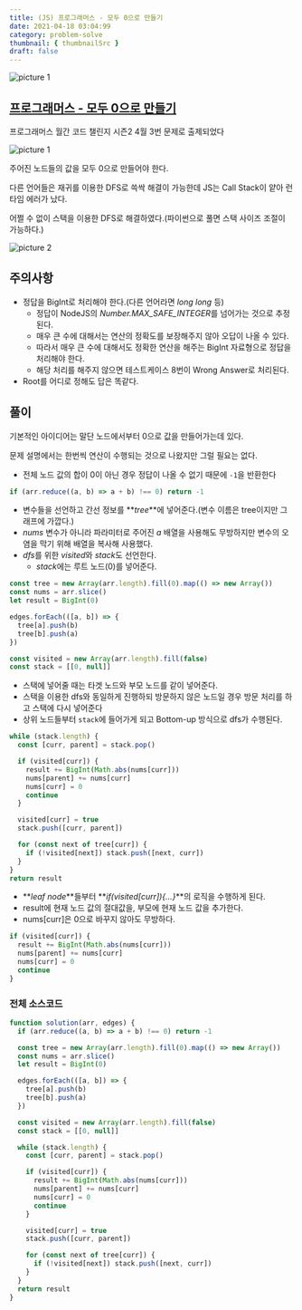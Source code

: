 ```yaml
---
title: (JS) 프로그래머스 - 모두 0으로 만들기
date: 2021-04-18 03:04:99
category: problem-solve
thumbnail: { thumbnailSrc }
draft: false
---
```


![picture 1](images/2021-04-18/0324.png)

## [프로그래머스 - 모두 0으로 만들기](https://programmers.co.kr/learn/courses/30/lessons/76503)

프로그래머스 월간 코드 챌린지 시즌2 4월 3번 문제로 출제되었다

![picture 1](images/2021-04-19/cf49c31037c82514d3890343d9403b5a6488f1b9c93e3cf81fb292009ce8d993.png)

주어진 노드들의 값을 모두 0으로 만들어야 한다.

다른 언어들은 재귀를 이용한 DFS로 쓱싹 해결이 가능한데 JS는 Call Stack이 얕아 런타임 에러가 났다.

어쩔 수 없이 스택을 이용한 DFS로 해결하였다.(파이썬으로 풀면 스택 사이즈 조절이 가능하다.)

![picture 2](images/2021-04-18/0350.png)

## 주의사항

- 정답을 BigInt로 처리해야 한다.(다른 언어라면 _long long_ 등)
  - 정답이 NodeJS의 *Number.MAX_SAFE_INTEGER*를 넘어가는 것으로 추정된다.
  - 매우 큰 수에 대해서는 연산의 정확도를 보장해주지 않아 오답이 나올 수 있다.
  - 따라서 매우 큰 수에 대해서도 정확한 연산을 해주는 BigInt 자료형으로 정답을 처리해야 한다.
  - 해당 처리를 해주지 않으면 테스트케이스 8번이 Wrong Answer로 처리된다.
- Root를 어디로 정해도 답은 똑같다.

## 풀이

기본적인 아이디어는 말단 노드에서부터 0으로 값을 만들어가는데 있다.

문제 설명에서는 한번씩 연산이 수행되는 것으로 나왔지만 그럴 필요는 없다.

- 전체 노드 값의 합이 0이 아닌 경우 정답이 나올 수 없기 때문에 `-1`을 반환한다

```js
if (arr.reduce((a, b) => a + b) !== 0) return -1
```

- 변수들을 선언하고 간선 정보를 **_tree_**에 넣어준다.(변수 이름은 tree이지만 그래프에 가깝다.)
- _nums_ 변수가 아니라 파라미터로 주어진 _a_ 배열을 사용해도 무방하지만 변수의 오염을 막기 위해 배열을 복사해 사용했다.
- *dfs*를 위한 *visited*와 *stack*도 선언한다.
  - *stack*에는 루트 노드(0)를 넣어준다.

```js
const tree = new Array(arr.length).fill(0).map(() => new Array())
const nums = arr.slice()
let result = BigInt(0)

edges.forEach(([a, b]) => {
  tree[a].push(b)
  tree[b].push(a)
})

const visited = new Array(arr.length).fill(false)
const stack = [[0, null]]
```

- 스택에 넣어줄 때는 타겟 노드와 부모 노드를 같이 넣어준다.
- 스택을 이용한 dfs와 동일하게 진행하되 방문하지 않은 노드일 경우 방문 처리를 하고 스택에 다시 넣어준다
- 상위 노드들부터 `stack`에 들어가게 되고 Bottom-up 방식으로 dfs가 수행된다.

```js
while (stack.length) {
  const [curr, parent] = stack.pop()

  if (visited[curr]) {
    result += BigInt(Math.abs(nums[curr]))
    nums[parent] += nums[curr]
    nums[curr] = 0
    continue
  }

  visited[curr] = true
  stack.push([curr, parent])

  for (const next of tree[curr]) {
    if (!visited[next]) stack.push([next, curr])
  }
}
return result
```

- **_leaf node_**들부터 **_if(visited[curr]){...}_**의 로직을 수행하게 된다.
- result에 현재 노드 값의 절대값을, 부모에 현재 노드 값을 추가한다.
- nums[curr]은 0으로 바꾸지 않아도 무방하다.

```js
if (visited[curr]) {
  result += BigInt(Math.abs(nums[curr]))
  nums[parent] += nums[curr]
  nums[curr] = 0
  continue
}
```

### 전체 소스코드

```js
function solution(arr, edges) {
  if (arr.reduce((a, b) => a + b) !== 0) return -1

  const tree = new Array(arr.length).fill(0).map(() => new Array())
  const nums = arr.slice()
  let result = BigInt(0)

  edges.forEach(([a, b]) => {
    tree[a].push(b)
    tree[b].push(a)
  })

  const visited = new Array(arr.length).fill(false)
  const stack = [[0, null]]

  while (stack.length) {
    const [curr, parent] = stack.pop()

    if (visited[curr]) {
      result += BigInt(Math.abs(nums[curr]))
      nums[parent] += nums[curr]
      nums[curr] = 0
      continue
    }

    visited[curr] = true
    stack.push([curr, parent])

    for (const next of tree[curr]) {
      if (!visited[next]) stack.push([next, curr])
    }
  }
  return result
}
```
